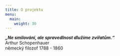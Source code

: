 ```yaml
---
title: O projektu
menu:
  main:
    weight: 30
---
```


<em><strong>„Ne smilování, ale spravedlnost dlužíme zvířatům.“</strong></em> <br>
Arthur Schopenhauer <br>
německý filozof 1788 - 1860 <br>
<br>

